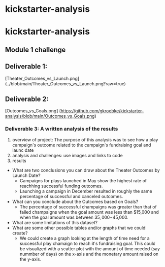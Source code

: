 # kickstarter-analysis
# kickstarter-analysis
## Module 1 challenge
## Deliverable 1:
 [Theater_Outcomes_vs_Launch.png] (../blob/main/Theater_Outcomes_vs_Launch.png?raw=true)
## Deliverable 2:
 [Outcomes_vs_Goals.png] (https://github.com/gkroebke/kickstarter-analysis/blob/main/Outcomes_vs_Goals.png)
### Deliverable 3: A written analysis of the results
1. overview of project: The purpose of this analysis was to see how a play campaign's outcome related to the campaign's fundraising goal and launc date
2. analysis and challenges: use images and links to code
3. results
- What are two conclusions you can draw about the Theater Outcomes by Launch Date?
	- Campaigns for plays launched in May show the highest rate of reachhing successful funding outcomes.
	- Launching a campaign in December resulted in roughly the same percentage of successful and canceled outcomes.
- What can you conclude about the Outcomes based on Goals?
	- The percentage of successful champaigns was greater than that of failed champaigns when the goal amount was less than $15,000 and when the goal amount was between $35,000-$45,000.
- What are some limitations of this dataset?
- What are some other possible tables and/or graphs that we could create?
	- We could create a graph looking at the length of time need for a successful play chamaign to reach it's fundraising goal. This could be visualized with a scatter plot with the amount of time needed (say nummber of days) on the x-axis and the monetary amount raised on the y-axis.


